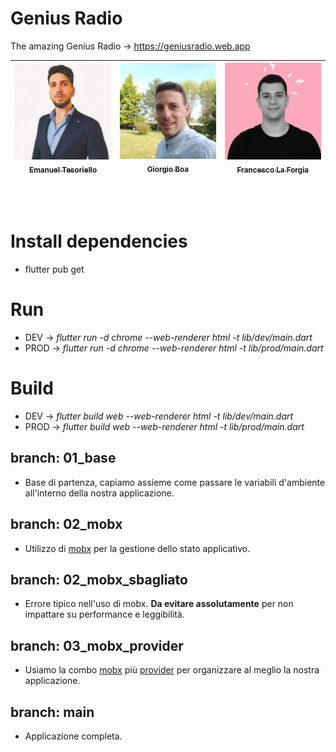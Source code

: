 # Genius Radio

The amazing Genius Radio -> https://geniusradio.web.app <br>

| [<img src="https://raw.githubusercontent.com/DevGenius-Company/GeniusRadio/main/assets/avatars/emanuel.jpg" width="160px;" /><br /><sub><b>Emanuel Tesoriello</b></sub>](https://www.linkedin.com/in/emanuel-tesoriello-developer)<br /> | [<img src="https://raw.githubusercontent.com/DevGenius-Company/GeniusRadio/main/assets/avatars/giorgio.jpg" width="160px;" /><br /><sub><b>Giorgio Boa</b></sub>](https://www.linkedin.com/in/giorgio-boa-3ba717139)<br /> | [<img src="https://raw.githubusercontent.com/DevGenius-Company/GeniusRadio/main/assets/avatars/francesco.jpg" width="160px;" /><br /><sub><b>Francesco La Forgia</b></sub>](https://www.linkedin.com/in/francesco-la-forgia-808a6b151)<br /> |
| ---------------------------------------------------------------------------------------------------------------------------------------------------------------------------------------------------------------------------------------- | -------------------------------------------------------------------------------------------------------------------------------------------------------------------------------------------------------------------------- | :------------------------------------------------------------------------------------------------------------------------------------------------------------------------------------------------------------------------------------------: |

<br><br>

# Install dependencies

- flutter pub get

# Run

- DEV -> _flutter run -d chrome --web-renderer html -t lib/dev/main.dart_
- PROD -> _flutter run -d chrome --web-renderer html -t lib/prod/main.dart_

# Build

- DEV -> _flutter build web --web-renderer html -t lib/dev/main.dart_
- PROD -> _flutter build web --web-renderer html -t lib/prod/main.dart_

## branch: 01_base

- Base di partenza, capiamo assieme come passare le variabili d'ambiente all'interno della nostra applicazione.

## branch: 02_mobx

- Utilizzo di [mobx](https://pub.dev/packages/mobx) per la gestione dello stato applicativo.

## branch: 02_mobx_sbagliato

- Errore tipico nell'uso di mobx. **Da evitare assolutamente** per non impattare su performance e leggibilità.

## branch: 03_mobx_provider

- Usiamo la combo [mobx](https://pub.dev/packages/mobx) più [provider](https://pub.dev/packages/provider) per organizzare al meglio la nostra applicazione.

## branch: main

- Applicazione completa.
